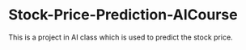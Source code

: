 # Stock-Price-Prediction-AICourse
This is a project in AI class which is used to predict the stock price.
